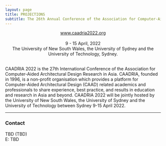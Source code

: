 ```yaml
---
layout: page
title: PROJECTIONS
subtitle: The 26th Annual Conference of the Association for Computer-Aided Architectural Design Research in Asia (CAADRIA 2022)
---
```


<div align="center">
<a href="http://www.caadria2022.org">www.caadria2022.org</a><br />
<br />
9 - 15 April, 2022 <br />
The University of New South Wales, the University of Sydney and the University of Technology, Sydney. <br />
<br />
</div>

CAADRIA 2022 is the 27th International Conference of the Association for Computer-Aided Architectural Design Research in Asia. CAADRIA, founded in 1996, is a non-profit organisation which provides a platform for Computer-Aided Architectural Design (CAAD) related academics and professionals to share experience, best practice, and results in education and research in Asia and beyond. CAADRIA 2022 will be jointly hosted by the University of New South Wales, the University of Sydney and the University of Technology between Sydney 9-15 April 2022.


<div align="center">
</div>




----
### Contact

TBD (TBD)<br />
E: TBD <br />
